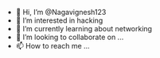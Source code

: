 - 👋 Hi, I’m @Nagavignesh123
- 👀 I’m interested in hacking
- 🌱 I’m currently learning about networking
- 💞️ I’m looking to collaborate on ...
- 📫 How to reach me ...

<!---
Nagavignesh123/Nagavignesh123 is a ✨ special ✨ repository because its `README.md` (this file) appears on your GitHub profile.
You can click the Preview link to take a look at your changes.
--->

